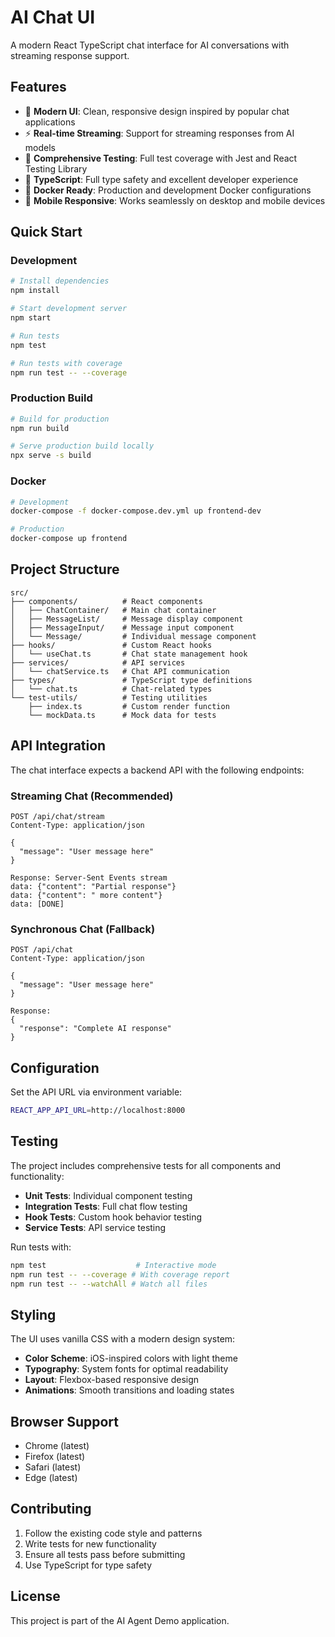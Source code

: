 # AI Chat UI

A modern React TypeScript chat interface for AI conversations with streaming response support.

## Features

- 🎯 **Modern UI**: Clean, responsive design inspired by popular chat applications
- ⚡ **Real-time Streaming**: Support for streaming responses from AI models
- 🧪 **Comprehensive Testing**: Full test coverage with Jest and React Testing Library
- 🔧 **TypeScript**: Full type safety and excellent developer experience
- 🐳 **Docker Ready**: Production and development Docker configurations
- 📱 **Mobile Responsive**: Works seamlessly on desktop and mobile devices

## Quick Start

### Development

```bash
# Install dependencies
npm install

# Start development server
npm start

# Run tests
npm test

# Run tests with coverage
npm run test -- --coverage
```

### Production Build

```bash
# Build for production
npm run build

# Serve production build locally
npx serve -s build
```

### Docker

```bash
# Development
docker-compose -f docker-compose.dev.yml up frontend-dev

# Production
docker-compose up frontend
```

## Project Structure

```
src/
├── components/          # React components
│   ├── ChatContainer/   # Main chat container
│   ├── MessageList/     # Message display component
│   ├── MessageInput/    # Message input component
│   └── Message/         # Individual message component
├── hooks/               # Custom React hooks
│   └── useChat.ts       # Chat state management hook
├── services/            # API services
│   └── chatService.ts   # Chat API communication
├── types/               # TypeScript type definitions
│   └── chat.ts          # Chat-related types
└── test-utils/          # Testing utilities
    ├── index.ts         # Custom render function
    └── mockData.ts      # Mock data for tests
```

## API Integration

The chat interface expects a backend API with the following endpoints:

### Streaming Chat (Recommended)

```
POST /api/chat/stream
Content-Type: application/json

{
  "message": "User message here"
}

Response: Server-Sent Events stream
data: {"content": "Partial response"}
data: {"content": " more content"}
data: [DONE]
```

### Synchronous Chat (Fallback)

```
POST /api/chat
Content-Type: application/json

{
  "message": "User message here"
}

Response:
{
  "response": "Complete AI response"
}
```

## Configuration

Set the API URL via environment variable:

```bash
REACT_APP_API_URL=http://localhost:8000
```

## Testing

The project includes comprehensive tests for all components and functionality:

- **Unit Tests**: Individual component testing
- **Integration Tests**: Full chat flow testing
- **Hook Tests**: Custom hook behavior testing
- **Service Tests**: API service testing

Run tests with:

```bash
npm test                    # Interactive mode
npm run test -- --coverage # With coverage report
npm run test -- --watchAll # Watch all files
```

## Styling

The UI uses vanilla CSS with a modern design system:

- **Color Scheme**: iOS-inspired colors with light theme
- **Typography**: System fonts for optimal readability
- **Layout**: Flexbox-based responsive design
- **Animations**: Smooth transitions and loading states

## Browser Support

- Chrome (latest)
- Firefox (latest)
- Safari (latest)
- Edge (latest)

## Contributing

1. Follow the existing code style and patterns
2. Write tests for new functionality
3. Ensure all tests pass before submitting
4. Use TypeScript for type safety

## License

This project is part of the AI Agent Demo application.

